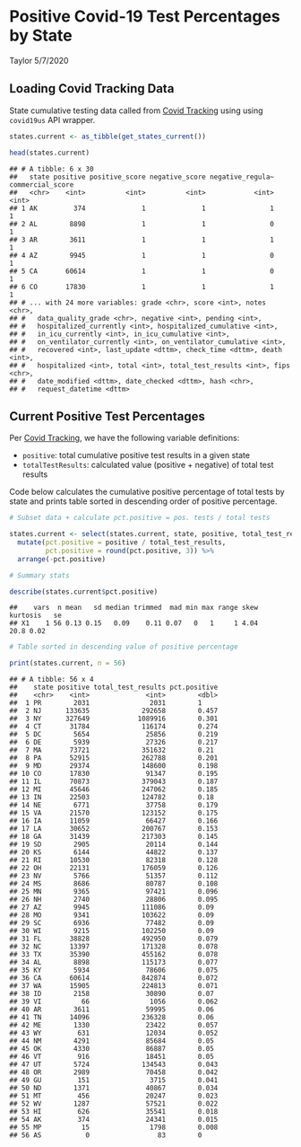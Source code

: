 Positive Covid-19 Test Percentages by State
================
Taylor
5/7/2020

## Loading Covid Tracking Data

State cumulative testing data called from [Covid
Tracking](https://covidtracking.com) using using `covid19us` API
wrapper.

``` r
states.current <- as_tibble(get_states_current())

head(states.current)
```

    ## # A tibble: 6 x 30
    ##   state positive positive_score negative_score negative_regula~ commercial_score
    ##   <chr>    <int>          <int>          <int>            <int>            <int>
    ## 1 AK         374              1              1                1                1
    ## 2 AL        8898              1              1                0                1
    ## 3 AR        3611              1              1                1                1
    ## 4 AZ        9945              1              1                0                1
    ## 5 CA       60614              1              1                0                1
    ## 6 CO       17830              1              1                1                1
    ## # ... with 24 more variables: grade <chr>, score <int>, notes <chr>,
    ## #   data_quality_grade <chr>, negative <int>, pending <int>,
    ## #   hospitalized_currently <int>, hospitalized_cumulative <int>,
    ## #   in_icu_currently <int>, in_icu_cumulative <int>,
    ## #   on_ventilator_currently <int>, on_ventilator_cumulative <int>,
    ## #   recovered <int>, last_update <dttm>, check_time <dttm>, death <int>,
    ## #   hospitalized <int>, total <int>, total_test_results <int>, fips <chr>,
    ## #   date_modified <dttm>, date_checked <dttm>, hash <chr>,
    ## #   request_datetime <dttm>

## Current Positive Test Percentages

Per [Covid Tracking](https://covidtracking.com/api), we have the
following variable definitions:

  - `positive`: total cumulative positive test results in a given state
  - `totalTestResults`: calculated value (positive + negative) of total
    test results

Code below calculates the cumulative positive percentage of total tests
by state and prints table sorted in descending order of positive
percentage.

``` r
# Subset data + calculate pct.positive = pos. tests / total tests

states.current <- select(states.current, state, positive, total_test_results) %>% 
  mutate(pct.positive = positive / total_test_results, 
         pct.positive = round(pct.positive, 3)) %>% 
  arrange(-pct.positive)

# Summary stats

describe(states.current$pct.positive)
```

    ##    vars  n mean   sd median trimmed  mad min max range skew kurtosis   se
    ## X1    1 56 0.13 0.15   0.09    0.11 0.07   0   1     1 4.04     20.8 0.02

``` r
# Table sorted in descending value of positive percentage

print(states.current, n = 56)
```

    ## # A tibble: 56 x 4
    ##    state positive total_test_results pct.positive
    ##    <chr>    <int>              <int>        <dbl>
    ##  1 PR        2031               2031        1    
    ##  2 NJ      133635             292658        0.457
    ##  3 NY      327649            1089916        0.301
    ##  4 CT       31784             116174        0.274
    ##  5 DC        5654              25856        0.219
    ##  6 DE        5939              27326        0.217
    ##  7 MA       73721             351632        0.21 
    ##  8 PA       52915             262788        0.201
    ##  9 MD       29374             148600        0.198
    ## 10 CO       17830              91347        0.195
    ## 11 IL       70873             379043        0.187
    ## 12 MI       45646             247062        0.185
    ## 13 IN       22503             124782        0.18 
    ## 14 NE        6771              37758        0.179
    ## 15 VA       21570             123152        0.175
    ## 16 IA       11059              66427        0.166
    ## 17 LA       30652             200767        0.153
    ## 18 GA       31439             217303        0.145
    ## 19 SD        2905              20114        0.144
    ## 20 KS        6144              44822        0.137
    ## 21 RI       10530              82318        0.128
    ## 22 OH       22131             176059        0.126
    ## 23 NV        5766              51357        0.112
    ## 24 MS        8686              80787        0.108
    ## 25 MN        9365              97421        0.096
    ## 26 NH        2740              28806        0.095
    ## 27 AZ        9945             111086        0.09 
    ## 28 MO        9341             103622        0.09 
    ## 29 SC        6936              77482        0.09 
    ## 30 WI        9215             102250        0.09 
    ## 31 FL       38828             492950        0.079
    ## 32 NC       13397             171328        0.078
    ## 33 TX       35390             455162        0.078
    ## 34 AL        8898             115173        0.077
    ## 35 KY        5934              78606        0.075
    ## 36 CA       60614             842874        0.072
    ## 37 WA       15905             224813        0.071
    ## 38 ID        2158              30890        0.07 
    ## 39 VI          66               1056        0.062
    ## 40 AR        3611              59995        0.06 
    ## 41 TN       14096             236328        0.06 
    ## 42 ME        1330              23422        0.057
    ## 43 WY         631              12034        0.052
    ## 44 NM        4291              85684        0.05 
    ## 45 OK        4330              86887        0.05 
    ## 46 VT         916              18451        0.05 
    ## 47 UT        5724             134543        0.043
    ## 48 OR        2989              70458        0.042
    ## 49 GU         151               3715        0.041
    ## 50 ND        1371              40867        0.034
    ## 51 MT         456              20247        0.023
    ## 52 WV        1287              57521        0.022
    ## 53 HI         626              35541        0.018
    ## 54 AK         374              24341        0.015
    ## 55 MP          15               1798        0.008
    ## 56 AS           0                 83        0
